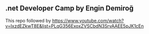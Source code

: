 ## .net Developer Camp by Engin Demiroğ


This repo followed by https://www.youtube.com/watch?v=IxzdEZkwT8E&list=PLqG356ExoxZVSCbdN3SrvAAEE5pJK1cEn
